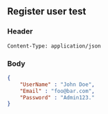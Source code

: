 ## Register user test
### Header
```
Content-Type: application/json
```
### Body
```json
{
    "UserName" : "John Doe",
    "Email" : "foo@bar.com",
    "Password" : "Admin123."
}
```
